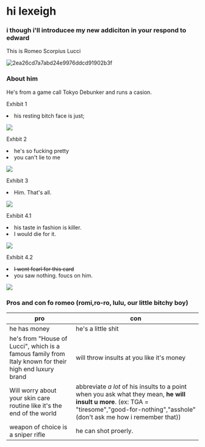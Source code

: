 <head>
    <meta charset="utf-8">
    <meta name="author" content="Patricia Siew">
    <meta name="discription" content="a page where i go feral about romeo">
</head>

<head>
    <meta charset="utf-8">
    <meta name="author" content="Patricia Siew">
    <meta name="discription" content="a page where i go feral about romeo">
</head>

<body>
    <h1>hi lexeigh</h1>
    <h3>i though i'll introducee my new addiciton in your respond to edward</h3>
    <p>This is Romeo Scorpius Lucci</p>
    
![2ea26cd7a7abd24e9976ddcd91902b3f](https://github.com/user-attachments/assets/35569ffe-61a9-4364-9e07-ef78235c33ac)

</body>

<body>
    <h3> About him</h3>
        <p>He's from a game call Tokyo Debunker and runs a casion.</p>
    <p>Exhibit 1</p>
         <li class="highlightedlistitem">
             his resting bitch face is just;
             <p></p>
            <img src="romi2.jpg">
<body>
    <p>Exhbit 2</p>
     <li class="highlightedlistitem">
         he's so fucking pretty
          <li class="highlightedlistitem">
              you can't lie to me
              <p></p>
    <img src="romi5.jpg">
<body>
        <p>Exhibit 3</p>
               <li class="highlightedlistitem">
                   Him. That's all.
                <p></p>
                <img src="romi8.jpg">
<body>
        <p>Exhibit 4.1</p>
             <li class="highlightedlistitem">
             his taste in fashion is killer.
              <li class="highlightedlistitem">
              I would die for it.
            <p></p>
            <img src="romi6.jpg">
<body>
        <p>Exhibit 4.2</p>
         <li class="highlightedlistitem">
             <s>I went fearl for this card</s>
              <li class="highlightedlistitem">
                  you saw nothing. foucs on him.
                <p></p>
        <img src="romi9.jpg">
</body>
                
<body>
    <h3>Pros and con fo romeo (romi,ro-ro, lulu, our little bitchy boy)
</body>

|pro|con|
|---|---|
|he has money| he's a little shit|
|he's from "House of Lucci", which is a famous family from Italy known for their high end luxury brand| will throw insults at you like it's money|
|Will worry about your skin care routine like it's the end of the world| abbreviate *a lot* of his insults to a point when you ask what they mean, **he will insult u more**. (ex: TGA = "tiresome","good-for-nothing","asshole" (don't ask me how i remember that))|
|weapon of choice is a sniper rifle| he can shot proerly.|


<body>
    <meta backgound-color: 🟥red;>
    <meta font-family: system-ui>
</body>
       
